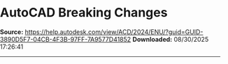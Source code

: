 ﻿# AutoCAD Breaking Changes

**Source:** https://help.autodesk.com/view/ACD/2024/ENU/?guid=GUID-3890D5F7-04CB-4F3B-97FF-7A9577D41852
**Downloaded:** 08/30/2025 17:26:41

---

<!doctype html>
<html>
<head>
<meta charset="utf-8">
<meta http-equiv="X-UA-Compatible" content="IE=edge">
<meta name="viewport" content="width=device-width">
<title>Help</title>
<link rel="preconnect" href="https://damassets.autodesk.com" crossorigin="anonymous">
<link rel="preconnect" href="https://swc.autodesk.com" crossorigin="anonymous">
<link rel="icon" href="https://damassets.autodesk.com/content/dam/autodesk/logos/favicon.png" type="image/png">
<link rel="icon" href="https://damassets.autodesk.com/content/dam/autodesk/logos/autodesk-symbol-32x32.svg" type="image/svg+xml" sizes="any">
<style>body,html{height:100%;padding:0;margin:0}[data-athena-component]{height:100%;position:relative}[aria-hidden=true]{display:none}@media print{body,html{height:auto;overflow:auto}}</style>
<script>var Boot=function(){var e={resources:{modules:"modules/",base:""}},n=function(e){var n=this;this._state="pending",this._promises=[];var t=function(e,t){"pending"===n._state&&(n._state=e,n._value=t,n._consume())},o=t.bind(void 0,"fullfilled"),r=t.bind(void 0,"rejected");e.call(void 0,o,r)};n.prototype.then=function(e,t){var o=this;return new n((function(n,r){o._promises.push({fullfilled:e,rejected:t,resolve:n,reject:r}),o._consume()}))},n.prototype.catch=function(e){return this.then(null,e)},n.prototype._consume=function(){var e=this,n=e._state,t=e._value;"pending"!==n&&(e._promises.forEach((function(e){setTimeout((function(){try{var o=e[n];if("function"==typeof o){var r=o(t),i=r&&r.then;"function"==typeof i?i.call(r,e.resolve,e.reject):e.resolve(r)}else{if("fullfilled"!==n)throw t;e.resolve(t)}}catch(n){e.reject(n)}}),0)})),e._promises=[])},n.resolve=function(e){return e&&"function"==typeof e.then?e:new n((function(n){n(e)}))},n.reject=function(e){return new n((function(n,t){t(e)}))},n.all=function(e){return new n((function(n,t){var o=e.length,r=new Array(o);o?e.forEach((function(e,i){e&&e.then?e.then((function(e){r[i]=e,--o||n(r)}),t):(r[i]=e,--o||n(r))})):n([])}))};var t=function(e){e=e||{};var n=new Error(e.message);return e.code&&(n.code=e.code),n.request=e.request,n},o=function(e){var n=e.url,o=e.method||"get",i=e.withCredentials,s=r(!0,{},{Accept:"application/json, text/javascript, */*; q=0.01"},e.headers||{}),a=e.data||null;return new Promise((function(e,r){var u=new XMLHttpRequest;u.open(o.toUpperCase(),n),Object.keys(s).forEach((function(e){u.setRequestHeader(e,s[e])})),u.onreadystatechange=function(){if(u&&4===u.readyState&&(0!==u.status||u.responseURL&&0===u.responseURL.indexOf("file:"))){if(u.status>=200&&u.status<300)try{e({data:JSON.parse(u.responseText),headers:u.getAllResponseHeaders&&u.getAllResponseHeaders()||null,status:u.status,statusText:u.statusText,request:u})}catch(e){r(t({message:e,request:u}))}else r(t({message:"Request failed with code "+u.status,request:u}));u=null}},u.onerror=function(){r(t({message:"Network error.",request:u})),u=null},u.ontimeout=function(){r(t({message:"Network timeout.",code:"ECONNABORTED",request:u})),u=null},i&&(u.withCredentials=i),u.send(a)}))},r=function(){var e=Array.prototype.slice.call(arguments),n="boolean"==typeof e[0]&&e.shift(),t=e.shift();return e.forEach((function(e){Object.keys(e||{}).forEach((function(o){var i=e[o];"__proto__"!==o&&(n&&t.hasOwnProperty(o)&&null!==t[o]&&"object"==typeof t[o]&&"object"==typeof i?t[o]=r(n,t[o],i):t[o]=i)}))})),t},i=function(e){return new n((function(n,t){var o=document.querySelector("head"),r=document.createElement("script");"addEventListener"in r?(r.addEventListener("load",n.bind(null,r),!1),r.addEventListener("error",t)):"onload"in r?(r.onload=n.bind(null,r),r.onerror=t):(r.onreadystatechange=function(){"loaded"!==this.readyState&&"complete"!==this.readyState||n(r)},r.onerror=t),r.setAttribute("src",e),o.appendChild(r)}))},s={boot:function(t,o){return s.objectAssignPolyfill(),n.all([s.loadPromisePolyfill()]).then((function(){return s.loadConfig("config/config.json").catch((function(e){throw window.location.search||"/"===window.location.pathname||(window.location.href="/"),e})).then((function(n){return Promise.all([s.loadCommonConfig(n.commonConfig),s.loadBannerConfig(n.banner)]).then((function(t){var o=t[0],i=t[1];return o.resources.themes&&(n.theme?o.resources.styles=o.resources.themes[n.theme]||o.resources.styles:o.resources.styles=o.resources.themes.baseline||o.resources.styles),r(!0,{},e,o,i,n)}))})).then((function(e){return s.loadFramework(e).then((function(){var n=AthenaCore.Config.productCodeFeatures[e.meta.product]||{};return r(!0,AthenaCore.Config,n,e)}))})).then((function(e){Boot.Config=e;var n=AthenaCore.Resources.getAllScripts(t);return o&&AthenaCore.Resources.getAllScripts(o),Promise.all([n,s.loadLocalization(Boot.Config)])})).catch((function(e){window.console&&window.console.error("Failed to initialize config or framework",e)}))}))},loadFramework:function(e){var n=function(n,t){if(t){return/^(?:\w+\:)?\/\/\w+/.test(n)?i(n):i(e.resources.base+e.resources.modules+n+(e.buildHash?"?"+e.buildHash:""))}return Promise.resolve()},t=n("athena-core.js",!("AthenaCore"in window)),o=n("common-core.js",!("LocalStore"in window));return Promise.all([t,o]).then((function(){return e}))},loadConfig:function(e){return o({url:e,headers:{"Cache-Control":"no-cache"}}).then((function(e){return e.data}))},loadBannerConfig:function(e){return e?new Promise((function(n){o({url:e}).then((function(e){return e.data})).then(n,n.bind(null,{}))})):Promise.resolve({})},loadCommonConfig:function(e){return e?new Promise((function(n,t){o({url:e,headers:{"Cache-Control":"no-cache"}}).then(n,(function(){return Promise.resolve({})}))})).then((function(e){return e.data||{}})):Promise.resolve({})},loadLocalization:function(e){return e.sourceLanguage!==e.meta.language||e.forceLocaleLoad?AthenaCore.Resources.getLocalization(null,e.meta.language):Promise.resolve({})},loadPromisePolyfill:function(){return window.Promise?(Promise.prototype.finally||s.finallyPolyfill(Promise),Promise.resolve()):i("https://cdn.jsdelivr.net/npm/promise-polyfill@8/dist/polyfill.min.js").catch((function(){s.finallyPolyfill(n),window.Promise=n}))},finallyPolyfill:function(e){e.prototype.finally=function(n){return"function"!=typeof n?this.then(n,n):this.then((function(t){return e.resolve(n()).then((function(){return t}))}),(function(t){return e.resolve(n()).then((function(){throw t}))}))}},objectAssignPolyfill:function(){Object.assign||(Object.assign=r.bind(null,!1))}};return{init:function(e,n){return s.boot(e,n)}}}.call(this)</script>
</head>
<body>
<script>Boot.init(["App"]).then((function(){AthenaCore.UIComponent.create("App")}))</script>
</body>
</html>

